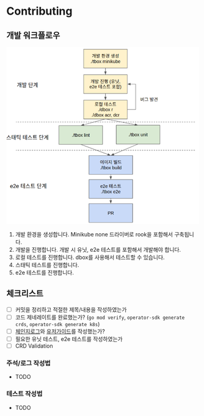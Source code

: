 # Contributing

## 개발 워크플로우

![개발 워크플로우](./assets/workflow.png)

1. 개발 환경을 생성합니다. Minikube none 드라이버로 rook을 포함해서 구축됩니다.
2. 개발을 진행합니다. 개발 시 유닛, e2e 테스트를 포함해서 개발해야 합니다.
3. 로컬 테스트를 진행합니다. dbox를 사용해서 테스트할 수 있습니다.
4. 스태틱 테스트를 진행합니다.
5. e2e 테스트를 진행합니다.

## 체크리스트
* [ ] 커밋을 정리하고 적절한 제목/내용을 작성하였는가
* [ ] 코드 제네레이트를 완료했는가? (`go mod verify`, `operator-sdk generate crds`, `operator-sdk generate k8s`)
* [ ] [체인지로그](CHANGELOG.md)와 [유저가이드](docs/USERGUIDE.md)를 작성했는가? 
* [ ] 필요한 유닛 테스트, e2e 테스트를 작성하였는가
* [ ] CRD Validation

### 주석/로그 작성법
- TODO

### 테스트 작성법
- TODO
